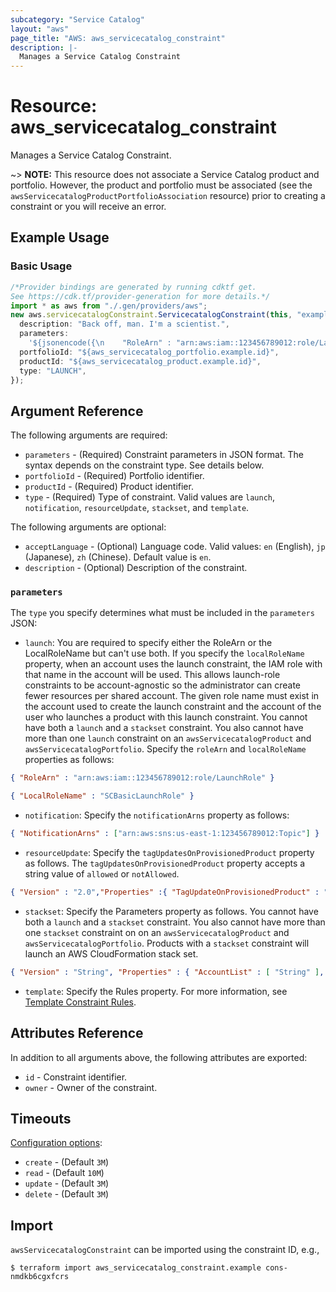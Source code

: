```yaml
---
subcategory: "Service Catalog"
layout: "aws"
page_title: "AWS: aws_servicecatalog_constraint"
description: |-
  Manages a Service Catalog Constraint
---
```


# Resource: aws\_servicecatalog\_constraint

Manages a Service Catalog Constraint.

\~> **NOTE:** This resource does not associate a Service Catalog product and portfolio. However, the product and portfolio must be associated (see the `awsServicecatalogProductPortfolioAssociation` resource) prior to creating a constraint or you will receive an error.

## Example Usage

### Basic Usage

```typescript
/*Provider bindings are generated by running cdktf get.
See https://cdk.tf/provider-generation for more details.*/
import * as aws from "./.gen/providers/aws";
new aws.servicecatalogConstraint.ServicecatalogConstraint(this, "example", {
  description: "Back off, man. I'm a scientist.",
  parameters:
    '${jsonencode({\n    "RoleArn" : "arn:aws:iam::123456789012:role/LaunchRole"\n  })}',
  portfolioId: "${aws_servicecatalog_portfolio.example.id}",
  productId: "${aws_servicecatalog_product.example.id}",
  type: "LAUNCH",
});

```

## Argument Reference

The following arguments are required:

* `parameters` - (Required) Constraint parameters in JSON format. The syntax depends on the constraint type. See details below.
* `portfolioId` - (Required) Portfolio identifier.
* `productId` - (Required) Product identifier.
* `type` - (Required) Type of constraint. Valid values are `launch`, `notification`, `resourceUpdate`, `stackset`, and `template`.

The following arguments are optional:

* `acceptLanguage` - (Optional) Language code. Valid values: `en` (English), `jp` (Japanese), `zh` (Chinese). Default value is `en`.
* `description` - (Optional) Description of the constraint.

### `parameters`

The `type` you specify determines what must be included in the `parameters` JSON:

* `launch`: You are required to specify either the RoleArn or the LocalRoleName but can't use both. If you specify the `localRoleName` property, when an account uses the launch constraint, the IAM role with that name in the account will be used. This allows launch-role constraints to be account-agnostic so the administrator can create fewer resources per shared account. The given role name must exist in the account used to create the launch constraint and the account of the user who launches a product with this launch constraint. You cannot have both a `launch` and a `stackset` constraint. You also cannot have more than one `launch` constraint on an `awsServicecatalogProduct` and `awsServicecatalogPortfolio`. Specify the `roleArn` and `localRoleName` properties as follows:

```json
{ "RoleArn" : "arn:aws:iam::123456789012:role/LaunchRole" }
```

```json
{ "LocalRoleName" : "SCBasicLaunchRole" }
```

* `notification`: Specify the `notificationArns` property as follows:

```json
{ "NotificationArns" : ["arn:aws:sns:us-east-1:123456789012:Topic"] }
```

* `resourceUpdate`: Specify the `tagUpdatesOnProvisionedProduct` property as follows. The `tagUpdatesOnProvisionedProduct` property accepts a string value of `allowed` or `notAllowed`.

```json
{ "Version" : "2.0","Properties" :{ "TagUpdateOnProvisionedProduct" : "String" }}
```

* `stackset`: Specify the Parameters property as follows. You cannot have both a `launch` and a `stackset` constraint. You also cannot have more than one `stackset` constraint on on an `awsServicecatalogProduct` and `awsServicecatalogPortfolio`. Products with a `stackset` constraint will launch an AWS CloudFormation stack set.

```json
{ "Version" : "String", "Properties" : { "AccountList" : [ "String" ], "RegionList" : [ "String" ], "AdminRole" : "String", "ExecutionRole" : "String" }}
```

* `template`: Specify the Rules property. For more information, see [Template Constraint Rules](http://docs.aws.amazon.com/servicecatalog/latest/adminguide/reference-template_constraint_rules.html).

## Attributes Reference

In addition to all arguments above, the following attributes are exported:

* `id` - Constraint identifier.
* `owner` - Owner of the constraint.

## Timeouts

[Configuration options](https://developer.hashicorp.com/terraform/language/resources/syntax#operation-timeouts):

* `create` - (Default `3M`)
* `read` - (Default `10M`)
* `update` - (Default `3M`)
* `delete` - (Default `3M`)

## Import

`awsServicecatalogConstraint` can be imported using the constraint ID, e.g.,

```console
$ terraform import aws_servicecatalog_constraint.example cons-nmdkb6cgxfcrs
```
